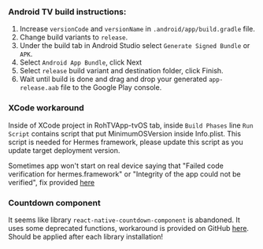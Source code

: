 ### Android TV build instructions: 

1. Increase `versionCode` and `versionName` in `.android/app/build.gradle` file.
2. Change build variants to `release`.
3. Under the build tab in Android Studio select `Generate Signed Bundle` or `APK`.
4. Select `Android App Bundle`, click Next
5. Select `release` build variant and destination folder, click Finish.
6. Wait until build is done and drag and drop your generated `app-release.aab` file to the Google Play console.

### XCode workaround
Inside of XCode project in RohTVApp-tvOS tab, inside `Build Phases` line `Run Script` contains script that put MinimumOSVersion inside Info.plist. This script is needed for Hermes framework, please update this script as you update target deployment version.

Sometimes app won't start on real device saying that "Failed code verification for hermes.framework" or "Integrity of the app could not be verified", fix provided [here](https://stackoverflow.com/a/43017549)
### Countdown component
It seems like library `react-native-countdown-component` is abandoned. It uses some deprecated functions, workaround is provided on GitHub [here](https://github.com/talalmajali/react-native-countdown-component/issues/123). Should be applied after each library installation!
